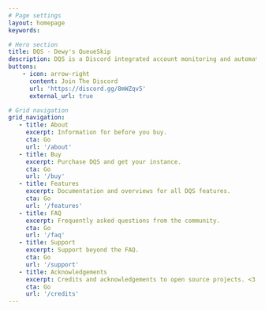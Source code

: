 ```yaml
---
# Page settings
layout: homepage
keywords:

# Hero section
title: DQS - Dewy's QueueSkip
description: DQS is a Discord integrated account monitoring and automation suite for modern anarchy Minecraft. 2 years in the making.
buttons:
    - icon: arrow-right
      content: Join The Discord
      url: 'https://discord.gg/8mWZqv5'
      external_url: true

# Grid navigation
grid_navigation:
   - title: About
     excerpt: Information for before you buy.
     cta: Go
     url: '/about'
   - title: Buy
     excerpt: Purchase DQS and get your instance.
     cta: Go
     url: '/buy'
   - title: Features
     excerpt: Documentation and overviews for all DQS features.
     cta: Go
     url: '/features'
   - title: FAQ
     excerpt: Frequently asked questions from the community.
     cta: Go
     url: '/faq'
   - title: Support
     excerpt: Support beyond the FAQ.
     cta: Go
     url: '/support'
   - title: Acknowledgements
     excerpt: Credits and acknowledgements to open source projects. <3
     cta: Go
     url: '/credits'
---
```

